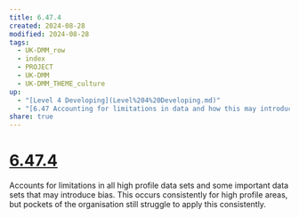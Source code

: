 ```yaml
---
title: 6.47.4
created: 2024-08-28
modified: 2024-08-28
tags:
  - UK-DMM_row
  - index
  - PROJECT
  - UK-DMM
  - UK-DMM_THEME_culture
up:
  - "[Level 4 Developing](Level%204%20Developing.md)"
  - "[6.47 Accounting for limitations in data and how this may introduce bias](6.47%20Accounting%20for%20limitations%20in%20data%20and%20how%20this%20may%20introduce%20bias.md)"
share: true
---
```

# [6.47.4](6.47.4.md)

Accounts for limitations in all high profile data sets and some important data sets that may introduce bias. This occurs consistently for high profile areas, but pockets of the organisation still struggle to apply this consistently.
